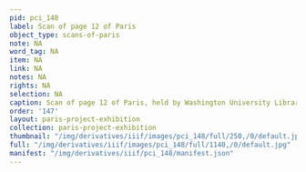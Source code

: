 ```yaml
---
pid: pci_148
label: Scan of page 12 of Paris
object_type: scans-of-paris
note: NA
word_tag: NA
item: NA
link: NA
notes: NA
rights: NA
selection: NA
caption: Scan of page 12 of Paris, held by Washington University Libraries
order: '147'
layout: paris-project-exhibition
collection: paris-project-exhibition
thumbnail: "/img/derivatives/iiif/images/pci_148/full/250,/0/default.jpg"
full: "/img/derivatives/iiif/images/pci_148/full/1140,/0/default.jpg"
manifest: "/img/derivatives/iiif/pci_148/manifest.json"
---
```

